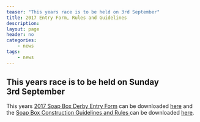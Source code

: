 ```yaml
---
teaser: "This years race is to be held on 3rd September"
title: 2017 Entry Form, Rules and Guidelines
description:
layout: page
header: no
categories:
    - news
tags:
    - news
---
```


## This years race is to be held on Sunday 3rd September

This years [2017 Soap Box Derby Entry Form](https://duxfordsoapboxderby.files.wordpress.com/2017/05/sbd-entry-form-2017.pdf) can be downloaded [here](https://duxfordsoapboxderby.files.wordpress.com/2016/05/soap-box-entry-form-2016.pdf) and the [Soap Box Construction Guidelines and Rules ](https://duxfordsoapboxderby.files.wordpress.com/2017/06/duxford-soap-box-derby-rules-2017.pdf)can be downloaded [here](https://duxfordsoapboxderby.files.wordpress.com/2017/06/duxford-soap-box-derby-rules-2017.pdf).
